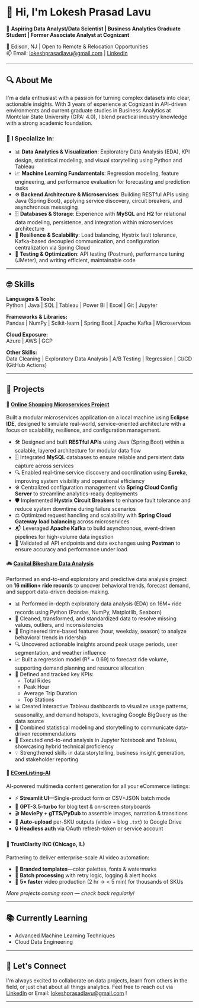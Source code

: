 # 👋 Hi, I'm Lokesh Prasad Lavu

🎯 **Aspiring Data Analyst/Data Scientist | Business Analytics Graduate Student | Former Associate Analyst at Cognizant**

📍 Edison, NJ | Open to Remote & Relocation Opportunities  
📫 Email: lokeshprasadlavu@gmail.com | [LinkedIn](https://linkedin.com/in/lokeshprasadlavu)

---

## 🔍 About Me

I'm a data enthusiast with a passion for turning complex datasets into clear, actionable insights. With 3 years of experience at Cognizant in API-driven environments and current graduate studies in Business Analytics at Montclair State University (GPA: 4.0), I blend practical industry knowledge with a strong academic foundation.

### 🧠 I Specialize In:

- 📊 **Data Analytics & Visualization**: Exploratory Data Analysis (EDA), KPI design, statistical modeling, and visual storytelling using Python and Tableau
- 📈 **Machine Learning Fundamentals**: Regression modeling, feature engineering, and performance evaluation for forecasting and prediction tasks
- ⚙️ **Backend Architecture & Microservices**: Building RESTful APIs using Java (Spring Boot), applying service discovery, circuit breakers, and asynchronous messaging
- 🗄️ **Databases & Storage**: Experience with **MySQL** and **H2** for relational data modeling, persistence, and integration within microservices architecture 
- 🔄 **Resilience & Scalability**: Load balancing, Hystrix fault tolerance, Kafka-based decoupled communication, and configuration centralization via Spring Cloud
- 🧪 **Testing & Optimization**: API testing (Postman), performance tuning (JMeter), and writing efficient, maintainable code

---

## 🤓 Skills

**Languages & Tools:**  
Python | Java | SQL | Tableau | Power BI | Excel | Git | Jupyter

**Frameworks & Libraries:**  
Pandas | NumPy | Scikit-learn | Spring Boot | Apache Kafka | Microservices

**Cloud Exposure:**  
Azure | AWS | GCP

**Other Skills:**  
Data Cleaning | Exploratory Data Analysis | A/B Testing | Regression | CI/CD (GitHub Actions)

---

## 🚀 Projects

#### 🧩 [Online Shopping Microservices Project](https://github.com/lokeshlavu01/online-shopping)
Built a modular microservices application on a local machine using **Eclipse IDE**, designed to simulate real-world, service-oriented architecture with a focus on scalability, resilience, and configuration management.

- 🛠️ Designed and built **RESTful APIs** using Java (Spring Boot) within a scalable, layered architecture for modular data flow
- 🗄️ Integrated **MySQL** databases to ensure reliable and persistent data capture across services
- 🔍 Enabled real-time service discovery and coordination using **Eureka**, improving system visibility and operational efficiency
- ⚙️ Centralized configuration management via **Spring Cloud Config Server** to streamline analytics-ready deployments
- 🛡️ Implemented **Hystrix Circuit Breakers** to enhance fault tolerance and reduce system downtime during failure scenarios
- ⚖️ Optimized request handling and scalability with **Spring Cloud Gateway** **load balancing** across microservices
- 📬 Leveraged **Apache Kafka** to build asynchronous, event-driven pipelines for high-volume data ingestion
- 🧪 Validated all API endpoints and data exchanges using **Postman** to ensure accuracy and performance under load

#### 🚲 [Capital Bikeshare Data Analysis](https://github.com/lokeshlavu01/Capital-Bikeshare-Data-Analysis)
Performed an end-to-end exploratory and predictive data analysis project on **16 million+ ride records** to uncover behavioral trends, forecast demand, and support data-driven decision-making.

- 📊 Performed in-depth exploratory data analysis (EDA) on 16M+ ride records using Python (Pandas, NumPy, Matplotlib, Seaborn)
- 🧼 Cleaned, transformed, and standardized data to resolve missing values, outliers, and inconsistencies
- 📅 Engineered time-based features (hour, weekday, season) to analyze behavioral trends in ridership
- 🔍 Uncovered actionable insights around peak usage periods, user segmentation, and weather influence
- 📈 Built a regression model (R² = 0.69) to forecast ride volume, supporting demand planning and resource allocation
- 📌 Defined and tracked key KPIs:
    - Total Rides
    - Peak Hour
    - Average Trip Duration
    - Top Stations
- 📊 Created interactive Tableau dashboards to visualize usage patterns, seasonality, and demand hotspots, leveraging Google BigQuery as the data source
- 🧾 Combined statistical modeling and storytelling to communicate data-driven recommendations
- 🧪 Executed end-to-end analysis in Jupyter Notebook and Tableau, showcasing hybrid technical proficiency
- 💡 Strengthened skills in data storytelling, business insight generation, and stakeholder reporting

#### 🛒 [EComListing-AI](https://github.com/lokeshprasadlavu/EComListing-AI)  
AI-powered multimedia content generation for all your eCommerce listings:

- ⚡ **Streamlit UI**—Single-product form or CSV+JSON batch mode  
- 🤖 **GPT-3.5-turbo** for blog text & on-screen storyboards  
- 🎬 **MoviePy + gTTS/PyDub** to assemble images, narration & transitions  
- 📂 **Auto-upload** per-SKU outputs (video + blog `.txt`) to Google Drive  
- 🔒 **Headless auth** via OAuth refresh-token or service account  

#### 🏢 TrustClarity INC (Chicago, IL)  
Partnering to deliver enterprise-scale AI video automation:

- 🎨 **Branded templates**—color palettes, fonts & watermarks  
- 🔄 **Batch processing** with retry logic, logging & alert hooks  
- 🚀 **5× faster** video production (2 hr → < 5 min) for thousands of SKUs


*More projects coming soon — check back regularly!*

---

## 📚 Currently Learning

- Advanced Machine Learning Techniques   
- Cloud Data Engineering

---

## 🤝 Let's Connect

I'm always excited to collaborate on data projects, learn from others in the field, or just chat about all things analytics. Feel free to reach out via [LinkedIn](https://linkedin.com/in/lokeshprasadlavu) or Email: lokeshprasadlavu@gmail.com !

---
